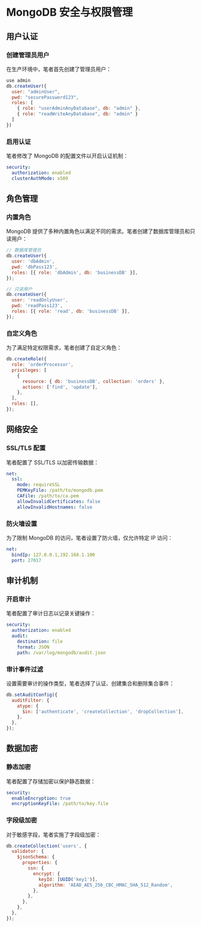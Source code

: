 # MongoDB 安全与权限管理

## 用户认证

### 创建管理员用户

在生产环境中，笔者首先创建了管理员用户：

```javascript
use admin
db.createUser({
  user: "adminUser",
  pwd: "securePassword123",
  roles: [
    { role: "userAdminAnyDatabase", db: "admin" },
    { role: "readWriteAnyDatabase", db: "admin" }
  ]
})
```

### 启用认证

笔者修改了 MongoDB 的配置文件以开启认证机制：

```yaml
security:
  authorization: enabled
  clusterAuthMode: x509
```

## 角色管理

### 内置角色

MongoDB 提供了多种内置角色以满足不同的需求。笔者创建了数据库管理员和只读用户：

```javascript
// 数据库管理员
db.createUser({
  user: 'dbAdmin',
  pwd: 'dbPass123',
  roles: [{ role: 'dbAdmin', db: 'businessDB' }],
});

// 只读用户
db.createUser({
  user: 'readOnlyUser',
  pwd: 'readPass123',
  roles: [{ role: 'read', db: 'businessDB' }],
});
```

### 自定义角色

为了满足特定权限需求，笔者创建了自定义角色：

```javascript
db.createRole({
  role: 'orderProcessor',
  privileges: [
    {
      resource: { db: 'businessDB', collection: 'orders' },
      actions: ['find', 'update'],
    },
  ],
  roles: [],
});
```

## 网络安全

### SSL/TLS 配置

笔者配置了 SSL/TLS 以加密传输数据：

```yaml
net:
  ssl:
    mode: requireSSL
    PEMKeyFile: /path/to/mongodb.pem
    CAFile: /path/to/ca.pem
    allowInvalidCertificates: false
    allowInvalidHostnames: false
```

### 防火墙设置

为了限制 MongoDB 的访问，笔者设置了防火墙，仅允许特定 IP 访问：

```yaml
net:
  bindIp: 127.0.0.1,192.168.1.100
  port: 27017
```

## 审计机制

### 开启审计

笔者配置了审计日志以记录关键操作：

```yaml
security:
  authorization: enabled
  audit:
    destination: file
    format: JSON
    path: /var/log/mongodb/audit.json
```

### 审计事件过滤

设置需要审计的操作类型，笔者选择了认证、创建集合和删除集合事件：

```javascript
db.setAuditConfig({
  auditFilter: {
    atype: {
      $in: ['authenticate', 'createCollection', 'dropCollection'],
    },
  },
});
```

## 数据加密

### 静态加密

笔者配置了存储加密以保护静态数据：

```yaml
security:
  enableEncryption: true
  encryptionKeyFile: /path/to/key.file
```

### 字段级加密

对于敏感字段，笔者实施了字段级加密：

```javascript
db.createCollection('users', {
  validator: {
    $jsonSchema: {
      properties: {
        ssn: {
          encrypt: {
            keyId: [UUID('key1')],
            algorithm: 'AEAD_AES_256_CBC_HMAC_SHA_512_Random',
          },
        },
      },
    },
  },
});
```
